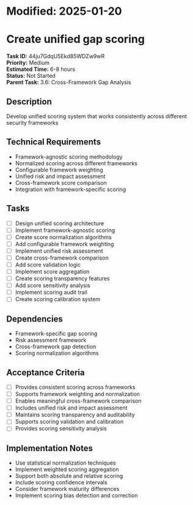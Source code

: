 # Modified: 2025-01-20

# Create unified gap scoring

**Task ID:** 44ju7GdqU5Ekd85WDZw9wR  
**Priority:** Medium  
**Estimated Time:** 6-8 hours  
**Status:** Not Started  
**Parent Task:** 3.6: Cross-Framework Gap Analysis

## Description
Develop unified scoring system that works consistently across different security frameworks

## Technical Requirements
- Framework-agnostic scoring methodology
- Normalized scoring across different frameworks
- Configurable framework weighting
- Unified risk and impact assessment
- Cross-framework score comparison
- Integration with framework-specific scoring

## Tasks
- [ ] Design unified scoring architecture
- [ ] Implement framework-agnostic scoring
- [ ] Create score normalization algorithms
- [ ] Add configurable framework weighting
- [ ] Implement unified risk assessment
- [ ] Create cross-framework comparison
- [ ] Add score validation logic
- [ ] Implement score aggregation
- [ ] Create scoring transparency features
- [ ] Add score sensitivity analysis
- [ ] Implement scoring audit trail
- [ ] Create scoring calibration system

## Dependencies
- Framework-specific gap scoring
- Risk assessment framework
- Cross-framework gap detection
- Scoring normalization algorithms

## Acceptance Criteria
- [ ] Provides consistent scoring across frameworks
- [ ] Supports framework weighting and normalization
- [ ] Enables meaningful cross-framework comparison
- [ ] Includes unified risk and impact assessment
- [ ] Maintains scoring transparency and auditability
- [ ] Supports scoring validation and calibration
- [ ] Provides scoring sensitivity analysis

## Implementation Notes
- Use statistical normalization techniques
- Implement weighted scoring aggregation
- Support both absolute and relative scoring
- Include scoring confidence intervals
- Consider framework maturity differences
- Implement scoring bias detection and correction
